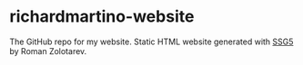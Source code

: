 # richardmartino-website
The GitHub repo for my website. Static HTML website generated with [SSG5](rgz.ee) by Roman Zolotarev.
